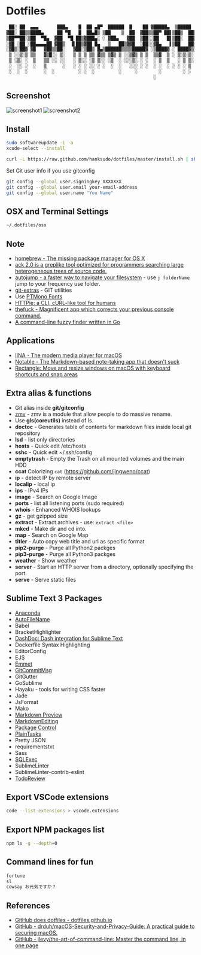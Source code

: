 # Dotfiles

```bash
 ██░ ██  ▄▄▄       ███▄    █  ██ ▄█▀  ██████  █    ██ ▓█████▄  ▒█████
▓██░ ██▒▒████▄     ██ ▀█   █  ██▄█▒ ▒██    ▒  ██  ▓██▒▒██▀ ██▌▒██▒  ██▒
▒██▀▀██░▒██  ▀█▄  ▓██  ▀█ ██▒▓███▄░ ░ ▓██▄   ▓██  ▒██░░██   █▌▒██░  ██▒
░▓█ ░██ ░██▄▄▄▄██ ▓██▒  ▐▌██▒▓██ █▄   ▒   ██▒▓▓█  ░██░░▓█▄   ▌▒██   ██░
░▓█▒░██▓ ▓█   ▓██▒▒██░   ▓██░▒██▒ █▄▒██████▒▒▒▒█████▓ ░▒████▓ ░ ████▓▒░
 ▒ ░░▒░▒ ▒▒   ▓▒█░░ ▒░   ▒ ▒ ▒ ▒▒ ▓▒▒ ▒▓▒ ▒ ░░▒▓▒ ▒ ▒  ▒▒▓  ▒ ░ ▒░▒░▒░
 ▒ ░▒░ ░  ▒   ▒▒ ░░ ░░   ░ ▒░░ ░▒ ▒░░ ░▒  ░ ░░░▒░ ░ ░  ░ ▒  ▒   ░ ▒ ▒░
 ░  ░░ ░  ░   ▒      ░   ░ ░ ░ ░░ ░ ░  ░  ░   ░░░ ░ ░  ░ ░  ░ ░ ░ ░ ▒
 ░  ░  ░      ░  ░         ░ ░  ░         ░     ░        ░        ░ ░
                                                       ░
```

## Screenshot

![screenshot1](./screenshots/terminal.png)
![screenshot2](./screenshots/weather.png)

## Install

```bash
sudo softwareupdate -i -a
xcode-select --install
```

```bash
curl -L https://raw.github.com/hanksudo/dotfiles/master/install.sh | sh
```

Set Git user info if you use gitconfig

```bash
git config --global user.signingkey XXXXXXX
git config --global user.email your-email-address
git config --global user.name "You Name"
```

## OSX and Terminal Settings

```bash
~/.dotfiles/osx
```

## Note

- [homebrew - The missing package manager for OS X](http://brew.sh/)
- [ack 2.0 is a greplike tool optimized for programmers searching large heterogeneous trees of source code.](https://github.com/petdance/ack2)
- [autojump - a faster way to navigate your filesystem](https://github.com/joelthelion/autojump) - use `j folderName` jump to your frequency use folder.
- [git-extras](https://github.com/visionmedia/git-extras) - GIT utilities
- Use [PTMono Fonts](http://www.paratype.com/public/)
- [HTTPie: a CLI, cURL-like tool for humans](https://github.com/jakubroztocil/httpie)
- [thefuck - Magnificent app which corrects your previous console command.](https://github.com/nvbn/thefuck)
- [A command-line fuzzy finder written in Go](https://github.com/junegunn/fzf)

## Applications

- [IINA - The modern media player for macOS](https://iina.io/)
- [Notable - The Markdown-based note-taking app that doesn't suck](https://notable.md/)
- [Rectangle: Move and resize windows on macOS with keyboard shortcuts and snap areas](https://github.com/rxhanson/Rectangle)


## Extra alias & functions

- Git alias inside **git/gitconfig**
- [zmv](http://zshwiki.org/home/builtin/functions/zmv) - zmv is a module that allow people to do massive rename.
- Use **gls(coreutils)** instead of ls.
- **doctoc** - Generates table of contents for markdown files inside local git repository
- **lsd** - list only directories
- **hosts** - Quick edit /etc/hosts
- **sshc** - Quick edit ~/.ssh/config
- **emptytrash** - Empty the Trash on all mounted volumes and the main HDD
- **ccat** Colorizing `cat` (https://github.com/jingweno/ccat)
- **ip** - detect IP by remote server
- **localip** - local ip
- **ips** - IPv4 IPs
- **image** - Search on Google Image
- **ports** - list all listening ports (sudo required)
- **whois** - Enhanced WHOIS lookups
- **gz** - get gzipped size
- **extract** - Extract archives - use: `extract <file>`
- **mkcd** - Make dir and cd into.
- **map** - Search on Google Map
- **titler** - Auto copy web title and url as specific format
- **pip2-purge** - Purge all Python2 packges
- **pip3-purge** - Purge all Python3 packges
- **weather** - Show weather
- **server** - Start an HTTP server from a directory, optionally specifying the port.
- **serve** - Serve static files

## Sublime Text 3 Packages

- [Anaconda](https://github.com/DamnWidget/anaconda)
- [AutoFileName](https://github.com/BoundInCode/AutoFileName)
- Babel
- BracketHighlighter
- [DashDoc: Dash integration for Sublime Text](https://github.com/farcaller/DashDoc)
- Dockerfile Syntax Highlighting
- EditorConfig
- EJS
- [Emmet](https://github.com/sergeche/emmet-sublime)
- [GitCommitMsg](https://github.com/cbumgard/GitCommitMsg)
- GitGutter
- GoSublime
- Hayaku - tools for writing CSS faster
- Jade
- JsFormat
- Mako
- [Markdown Preview](https://github.com/revolunet/sublimetext-markdown-preview)
- [MarkdownEditing](https://github.com/SublimeText-Markdown/MarkdownEditing)
- [Package Control](https://github.com/wbond/package_control)
- [PlainTasks](https://github.com/aziz/PlainTasks)
- Pretty JSON
- requirementstxt
- Sass
- [SQLExec](https://github.com/jum4/sublime-sqlexec)
- SublimeLinter
- SublimeLinter-contrib-eslint
- [TodoReview](https://github.com/jonathandelgado/SublimeTodoReview)

## Export VSCode extensions

```bash
code --list-extensions > vscode.extensions
```

## Export NPM packages list

```bash
npm ls -g --depth=0
```

## Command lines for fun

```bash
fortune
sl
cowsay お元気ですか？
```

## References

- [GitHub does dotfiles - dotfiles.github.io](http://dotfiles.github.io/)
- [GitHub - drduh/macOS-Security-and-Privacy-Guide: A practical guide to securing macOS.](https://github.com/drduh/macOS-Security-and-Privacy-Guide)
- [GitHub - jlevy/the-art-of-command-line: Master the command line, in one page](https://github.com/jlevy/the-art-of-command-line)